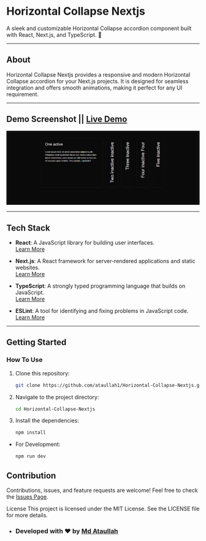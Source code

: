 # Horizontal Collapse Nextjs

A sleek and customizable Horizontal Collapse accordion component built with React, Next.js, and TypeScript. 🚀

---

## About

Horizontal Collapse Nextjs provides a responsive and modern Horizontal Collapse accordion for your Next.js projects. It is designed for seamless integration and offers smooth animations, making it perfect for any UI requirement.

---

## Demo Screenshot || [Live Demo](https://horizontal-collapse-nextjs.vercel.app/)

![Horizontal Collapse Screenshot](https://github.com/ataullah1/Horizontal-Collapse-Nextjs/blob/main/demo-screenshot.png)

---

## Tech Stack

- **React**: A JavaScript library for building user interfaces.  
  [Learn More](https://reactjs.org/)

- **Next.js**: A React framework for server-rendered applications and static websites.  
  [Learn More](https://nextjs.org/)

- **TypeScript**: A strongly typed programming language that builds on JavaScript.  
  [Learn More](https://www.typescriptlang.org/)

- **ESLint**: A tool for identifying and fixing problems in JavaScript code.  
  [Learn More](https://eslint.org/)

---

## Getting Started

### How To Use

1. Clone this repository:

   ```bash
   git clone https://github.com/ataullah1/Horizontal-Collapse-Nextjs.git
   ```

1. Navigate to the project directory:

   ```bash
   cd Horizontal-Collapse-Nextjs
   ```

1. Install the dependencies:

   ```bash
   npm install
   ```

- For Development:

  ```bash
  npm run dev
  ```

## Contribution

Contributions, issues, and feature requests are welcome!
Feel free to check the [Issues Page](https://github.com/ataullah1/Horizontal-Collapse-Nextjs/issues).

License
This project is licensed under the MIT License.
See the LICENSE file for more details.

- ### Developed with ❤️ by [Md Ataullah](https://www.linkedin.com/in/md-ataullah/)

